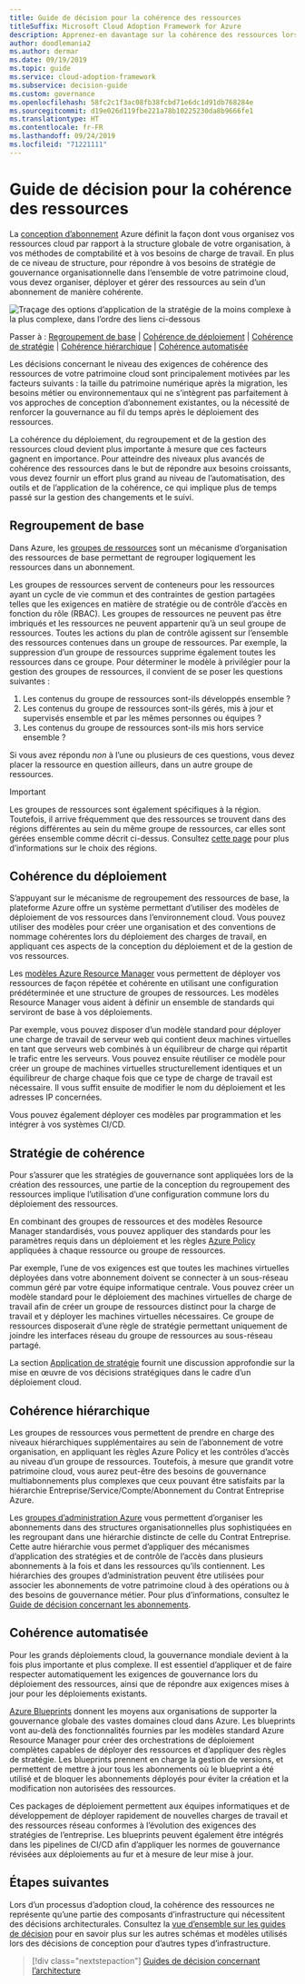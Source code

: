 ```yaml
---
title: Guide de décision pour la cohérence des ressources
titleSuffix: Microsoft Cloud Adoption Framework for Azure
description: Apprenez-en davantage sur la cohérence des ressources lors de la planification d’une migration Azure.
author: doodlemania2
ms.author: dermar
ms.date: 09/19/2019
ms.topic: guide
ms.service: cloud-adoption-framework
ms.subservice: decision-guide
ms.custom: governance
ms.openlocfilehash: 58fc2c1f3ac08fb38fcbd71e6dc1d91db768284e
ms.sourcegitcommit: d19e026d119fbe221a78b10225230da8b9666fe1
ms.translationtype: HT
ms.contentlocale: fr-FR
ms.lasthandoff: 09/24/2019
ms.locfileid: "71221111"
---
```

# <a name="resource-consistency-decision-guide"></a>Guide de décision pour la cohérence des ressources

La [conception d’abonnement](../subscriptions/index.md) Azure définit la façon dont vous organisez vos ressources cloud par rapport à la structure globale de votre organisation, à vos méthodes de comptabilité et à vos besoins de charge de travail. En plus de ce niveau de structure, pour répondre à vos besoins de stratégie de gouvernance organisationnelle dans l’ensemble de votre patrimoine cloud, vous devez organiser, déployer et gérer des ressources au sein d’un abonnement de manière cohérente.

![Traçage des options d’application de la stratégie de la moins complexe à la plus complexe, dans l’ordre des liens ci-dessous](../../_images/decision-guides/decision-guide-resource-consistency.png)

Passer à : [Regroupement de base](#basic-grouping) | [Cohérence de déploiement](#deployment-consistency) | [Cohérence de stratégie](#policy-consistency) | [Cohérence hiérarchique](#hierarchical-consistency) | [Cohérence automatisée](#automated-consistency)

Les décisions concernant le niveau des exigences de cohérence des ressources de votre patrimoine cloud sont principalement motivées par les facteurs suivants : la taille du patrimoine numérique après la migration, les besoins métier ou environnementaux qui ne s’intègrent pas parfaitement à vos approches de conception d’abonnement existantes, ou la nécessité de renforcer la gouvernance au fil du temps après le déploiement des ressources.

La cohérence du déploiement, du regroupement et de la gestion des ressources cloud devient plus importante à mesure que ces facteurs gagnent en importance. Pour atteindre des niveaux plus avancés de cohérence des ressources dans le but de répondre aux besoins croissants, vous devez fournir un effort plus grand au niveau de l’automatisation, des outils et de l’application de la cohérence, ce qui implique plus de temps passé sur la gestion des changements et le suivi.

## <a name="basic-grouping"></a>Regroupement de base

Dans Azure, les [groupes de ressources](https://docs.microsoft.com/azure/azure-resource-manager/resource-group-overview#resource-groups) sont un mécanisme d’organisation des ressources de base permettant de regrouper logiquement les ressources dans un abonnement.

Les groupes de ressources servent de conteneurs pour les ressources ayant un cycle de vie commun et des contraintes de gestion partagées telles que les exigences en matière de stratégie ou de contrôle d’accès en fonction du rôle (RBAC). Les groupes de ressources ne peuvent pas être imbriqués et les ressources ne peuvent appartenir qu’à un seul groupe de ressources. Toutes les actions du plan de contrôle agissent sur l’ensemble des ressources contenues dans un groupe de ressources. Par exemple, la suppression d’un groupe de ressources supprime également toutes les ressources dans ce groupe. Pour déterminer le modèle à privilégier pour la gestion des groupes de ressources, il convient de se poser les questions suivantes :

1. Les contenus du groupe de ressources sont-ils développés ensemble ?
1. Les contenus du groupe de ressources sont-ils gérés, mis à jour et supervisés ensemble et par les mêmes personnes ou équipes ?
1. Les contenus du groupe de ressources sont-ils mis hors service ensemble ?

Si vous avez répondu _non_ à l’une ou plusieurs de ces questions, vous devez placer la ressource en question ailleurs, dans un autre groupe de ressources.

> [!IMPORTANT]
> Les groupes de ressources sont également spécifiques à la région. Toutefois, il arrive fréquemment que des ressources se trouvent dans des régions différentes au sein du même groupe de ressources, car elles sont gérées ensemble comme décrit ci-dessus. Consultez [cette page](../regions/index.md) pour plus d’informations sur le choix des régions.

## <a name="deployment-consistency"></a>Cohérence du déploiement

S’appuyant sur le mécanisme de regroupement des ressources de base, la plateforme Azure offre un système permettant d’utiliser des modèles de déploiement de vos ressources dans l’environnement cloud. Vous pouvez utiliser des modèles pour créer une organisation et des conventions de nommage cohérentes lors du déploiement des charges de travail, en appliquant ces aspects de la conception du déploiement et de la gestion de vos ressources.

Les [modèles Azure Resource Manager](/azure/azure-resource-manager/template-deployment-overview) vous permettent de déployer vos ressources de façon répétée et cohérente en utilisant une configuration prédéterminée et une structure de groupes de ressources. Les modèles Resource Manager vous aident à définir un ensemble de standards qui serviront de base à vos déploiements.

Par exemple, vous pouvez disposer d’un modèle standard pour déployer une charge de travail de serveur web qui contient deux machines virtuelles en tant que serveurs web combinés à un équilibreur de charge qui répartit le trafic entre les serveurs. Vous pouvez ensuite réutiliser ce modèle pour créer un groupe de machines virtuelles structurellement identiques et un équilibreur de charge chaque fois que ce type de charge de travail est nécessaire. Il vous suffit ensuite de modifier le nom du déploiement et les adresses IP concernées.

Vous pouvez également déployer ces modèles par programmation et les intégrer à vos systèmes CI/CD.

## <a name="policy-consistency"></a>Stratégie de cohérence

Pour s’assurer que les stratégies de gouvernance sont appliquées lors de la création des ressources, une partie de la conception du regroupement des ressources implique l’utilisation d’une configuration commune lors du déploiement des ressources.

En combinant des groupes de ressources et des modèles Resource Manager standardisés, vous pouvez appliquer des standards pour les paramètres requis dans un déploiement et les règles [Azure Policy](https://docs.microsoft.com/azure/governance/policy/overview) appliquées à chaque ressource ou groupe de ressources.

Par exemple, l’une de vos exigences est que toutes les machines virtuelles déployées dans votre abonnement doivent se connecter à un sous-réseau commun géré par votre équipe informatique centrale. Vous pouvez créer un modèle standard pour le déploiement des machines virtuelles de charge de travail afin de créer un groupe de ressources distinct pour la charge de travail et y déployer les machines virtuelles nécessaires. Ce groupe de ressources disposerait d’une règle de stratégie permettant uniquement de joindre les interfaces réseau du groupe de ressources au sous-réseau partagé.

La section [Application de stratégie](../policy-enforcement/index.md) fournit une discussion approfondie sur la mise en œuvre de vos décisions stratégiques dans le cadre d’un déploiement cloud.

## <a name="hierarchical-consistency"></a>Cohérence hiérarchique

Les groupes de ressources vous permettent de prendre en charge des niveaux hiérarchiques supplémentaires au sein de l’abonnement de votre organisation, en appliquant les règles Azure Policy et les contrôles d’accès au niveau d’un groupe de ressources. Toutefois, à mesure que grandit votre patrimoine cloud, vous aurez peut-être des besoins de gouvernance multiabonnements plus complexes que ceux pouvant être satisfaits par la hiérarchie Entreprise/Service/Compte/Abonnement du Contrat Entreprise Azure.

Les [groupes d’administration Azure](https://docs.microsoft.com/azure/governance/management-groups) vous permettent d’organiser les abonnements dans des structures organisationnelles plus sophistiquées en les regroupant dans une hiérarchie distincte de celle du Contrat Entreprise. Cette autre hiérarchie vous permet d’appliquer des mécanismes d’application des stratégies et de contrôle de l’accès dans plusieurs abonnements à la fois et dans les ressources qu’ils contiennent. Les hiérarchies des groupes d’administration peuvent être utilisées pour associer les abonnements de votre patrimoine cloud à des opérations ou à des besoins de gouvernance métier. Pour plus d’informations, consultez le [Guide de décision concernant les abonnements](../subscriptions/index.md).

## <a name="automated-consistency"></a>Cohérence automatisée

Pour les grands déploiements cloud, la gouvernance mondiale devient à la fois plus importante et plus complexe. Il est essentiel d’appliquer et de faire respecter automatiquement les exigences de gouvernance lors du déploiement des ressources, ainsi que de répondre aux exigences mises à jour pour les déploiements existants.

[Azure Blueprints](https://docs.microsoft.com/azure/governance/blueprints/overview) donnent les moyens aux organisations de supporter la gouvernance globale des vastes domaines cloud dans Azure. Les blueprints vont au-delà des fonctionnalités fournies par les modèles standard Azure Resource Manager pour créer des orchestrations de déploiement complètes capables de déployer des ressources et d’appliquer des règles de stratégie. Les blueprints prennent en charge la gestion de versions, et permettent de mettre à jour tous les abonnements où le blueprint a été utilisé et de bloquer les abonnements déployés pour éviter la création et la modification non autorisées des ressources.

Ces packages de déploiement permettent aux équipes informatiques et de développement de déployer rapidement de nouvelles charges de travail et des ressources réseau conformes à l’évolution des exigences des stratégies de l’entreprise. Les blueprints peuvent également être intégrés dans les pipelines de CI/CD afin d’appliquer les normes de gouvernance révisées aux déploiements au fur et à mesure de leur mise à jour.

## <a name="next-steps"></a>Étapes suivantes

Lors d’un processus d’adoption cloud, la cohérence des ressources ne représente qu’une partie des composants d’infrastructure qui nécessitent des décisions architecturales. Consultez la [vue d’ensemble sur les guides de décision](../index.md) pour en savoir plus sur les autres schémas et modèles utilisés lors des décisions de conception pour d’autres types d’infrastructure.

> [!div class="nextstepaction"]
> [Guides de décision concernant l’architecture](../index.md)
